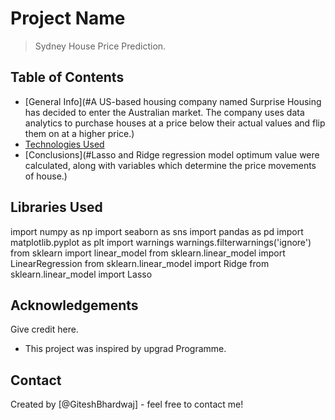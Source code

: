 # Project Name
> Sydney House Price Prediction.

## Table of Contents
* [General Info](#A US-based housing company named Surprise Housing has decided to enter the Australian market. The company uses data analytics to purchase houses at a price below their actual values and flip them on at a higher price.)
* [Technologies Used](#Python)
* [Conclusions](#Lasso and Ridge regression model optimum value were calculated, along with variables which determine the price movements of house.)

## Libraries Used
import numpy as np
import seaborn as sns
import pandas as pd
import matplotlib.pyplot as plt
import warnings
warnings.filterwarnings('ignore')
from sklearn import linear_model
from sklearn.linear_model import LinearRegression
from sklearn.linear_model import Ridge
from sklearn.linear_model import Lasso

<!-- As the libraries versions keep on changing, it is recommended to mention the version of library used in this project -->

## Acknowledgements
Give credit here.
- This project was inspired by upgrad Programme.


## Contact
Created by [@GiteshBhardwaj] - feel free to contact me!
